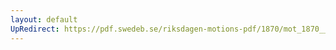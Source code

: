 ```yaml
---
layout: default
UpRedirect: https://pdf.swedeb.se/riksdagen-motions-pdf/1870/mot_1870__ak__00101.pdf
---
```

